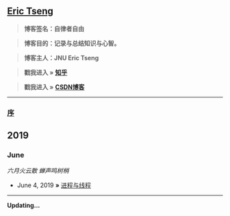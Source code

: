 ## [Eric Tseng](https://github.com/Questzzq/Backend_cpp/tree/master/)

> **博客签名：自律者自由**

> **博客目的：记录与总结知识与心智。**

> **博客主人：JNU Eric Tseng**
               
> **戳我进入 »** **[知乎](https://www.zhihu.com/people/zheng-ze-qi-74/activities)**

> **戳我进入 »** **[CSDN博客](https://me.csdn.net/Zheng_Ze_qi)**  

---

### **[序](https://github.com/github)**
## 2019
### June
*六月火云散 蝉声鸣树梢*

* June 4, 2019 **»** [进程与线程](https://github.com/github)


---
**Updating...** 

